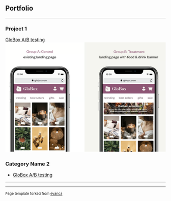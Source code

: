## Portfolio

---

### Project 1 

[GloBox A/B testing](/sample_page)
<img src="images/GloBox_Project_logo.png?raw=true"/>


### Category Name 2

- [GloBox A/B testing](http://example.com/)


---




---
<p style="font-size:11px">Page template forked from <a href="https://github.com/evanca/quick-portfolio">evanca</a></p>
<!-- Remove above link if you don't want to attibute -->

